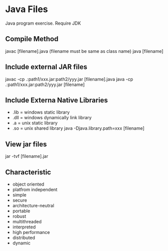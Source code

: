 # Java Files
Java program exercise. Require JDK

## Compile Method
javac [filename].java (filename must be same as class name)
java [filename]

## Include external JAR files
javac -cp .:path1/xxx.jar:path2/yyy.jar [filename].java
java -cp .:path1/xxx.jar:path2/yyy.jar [filename]

## Include Externa Native Libraries
* .lib = windows static library
* .dll = windows dynamically link library
* .a = unix static library
* .so = unix shared library
java -Djava.library.path=xxx [filename]

## View jar files
jar -tvf [filename].jar

## Characteristic
* object oriented
* platfrom independent
* simple
* secure
* architecture-neutral
* portable
* robust
* multithreaded
* interpreted
* high performance
* distributed
* dynamic


